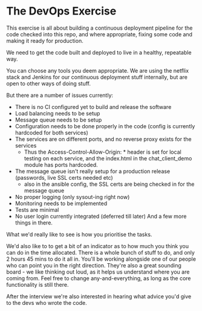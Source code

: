 

The DevOps Exercise
===================
This exercise is all about building a continuous deployment pipeline for the code checked into this repo, and where appropriate, fixing some code and making it ready for production.

We need to get the code built and deployed to live in a healthy, repeatable way. 

You can choose any tools you deem appropriate.  We are using the netflix stack and Jenkins for our continuous deployment stuff internally, but are open to other ways of doing stuff.

But there are a number of issues currently:

 - There is no CI configured yet to build and release the software
 - Load balancing needs to be setup
 - Message queue needs to be setup
 - Configuration needs to be done properly in the code (config is currently hardcoded for both services)
 - The services are on different ports, and no reverse proxy exists for the services
    - Thus the Access-Control-Allow-Origin: * header is set for local testing on each service, and the index.html in the chat_client_demo module has ports hardcoded.
 - The message queue isn't really setup for a production release (passwords, live SSL certs needed etc)
    - also in the ansible config, the SSL certs are being checked in for the message queue
 - No proper logging (only sysout-ing right now)
 - Monitoring needs to be implemented
 - Tests are minimal
 - No user login currently integrated (deferred till later)
And a few more things in there.


What we'd really like to see is how you prioritise the tasks.

We'd also like to to get a bit of an indicator as to how much you think you can do in the time allocated.
There is a whole bunch of stuff to do, and only 2 hours 45 mins to do it all in.
You'll be working alongside one of our people who can point you in the right direction.
They're also a great sounding board - we like thinking out loud, as it helps us understand where you are coming from.
Feel free to change any-and-everything, as long as the core functionality is still there.

After the interview we're also interested in hearing what advice you'd give to the devs who wrote the code.

